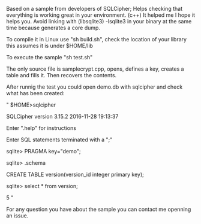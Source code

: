 Based on a sample from developers of SQLCipher; 
Helps checking that everything is working great in your environment. (c++)
It helped me I hope it helps you.
Avoid linking with (libsqlite3) -lsqlite3 in your binary at the same time because generates a core dump.

To compile it in Linux use "sh build.sh", check the location of your library this assumes it is under $HOME/lib 

To execute the sample "sh test.sh"

The only source file is samplecrypt.cpp, opens, defines a key, creates a table and fills it. Then recovers the contents.

After runnig the test you could open demo.db with sqlcipher and check what has been created:

"
$HOME>sqlcipher

SQLCipher version 3.15.2 2016-11-28 19:13:37

Enter ".help" for instructions

Enter SQL statements terminated with a ";"

sqlite> PRAGMA key="demo";

sqlite> .schema

CREATE TABLE version(version_id integer primary key);

sqlite> select * from version;

5
"

For any question you have about the sample you can contact me openning an issue.
